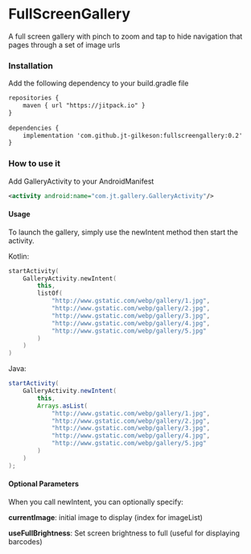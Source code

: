 # FullScreenGallery
A full screen gallery with pinch to zoom and tap to hide navigation that pages through a set of image urls

### Installation
Add the following dependency to your build.gradle file
```xml
repositories {
    maven { url "https://jitpack.io" }
}
	
dependencies {
    implementation 'com.github.jt-gilkeson:fullscreengallery:0.2'
}
```

### How to use it

Add GalleryActivity to your AndroidManifest
```xml
<activity android:name="com.jt.gallery.GalleryActivity"/>
```

#### Usage
To launch the gallery, simply use the newIntent method then start the activity.

Kotlin:
```kotlin
startActivity(
    GalleryActivity.newIntent(
        this,
        listOf(
            "http://www.gstatic.com/webp/gallery/1.jpg",
            "http://www.gstatic.com/webp/gallery/2.jpg",
            "http://www.gstatic.com/webp/gallery/3.jpg",
            "http://www.gstatic.com/webp/gallery/4.jpg",
            "http://www.gstatic.com/webp/gallery/5.jpg"
        )
    )
)
```

Java:
```java
startActivity(
    GalleryActivity.newIntent(
        this,
        Arrays.asList(
            "http://www.gstatic.com/webp/gallery/1.jpg",
            "http://www.gstatic.com/webp/gallery/2.jpg",
            "http://www.gstatic.com/webp/gallery/3.jpg",
            "http://www.gstatic.com/webp/gallery/4.jpg",
            "http://www.gstatic.com/webp/gallery/5.jpg"
        )
    )
);
```

#### Optional Parameters
When you call newIntent, you can optionally specify:

**currentImage**: initial image to display (index for imageList)

**useFullBrightness**: Set screen brightness to full (useful for displaying barcodes)
